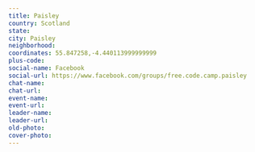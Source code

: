 ```yaml
---
title: Paisley
country: Scotland
state: 
city: Paisley
neighborhood: 
coordinates: 55.847258,-4.440113999999999
plus-code:
social-name: Facebook
social-url: https://www.facebook.com/groups/free.code.camp.paisley
chat-name:
chat-url:
event-name:
event-url:
leader-name:
leader-url:
old-photo: 
cover-photo:
---
```

